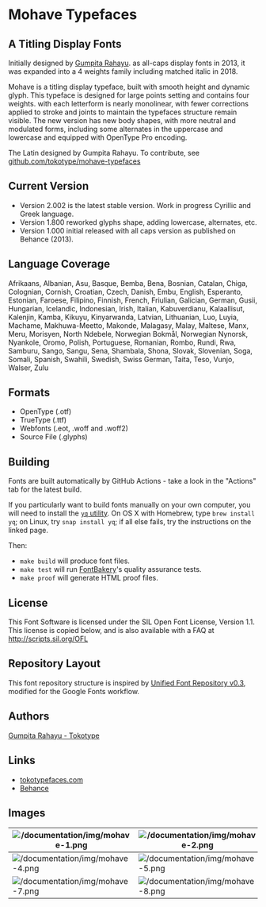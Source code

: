 # Mohave Typefaces


## A Titling Display Fonts

Initially designed by [Gumpita Rahayu](https://www.tokotypefaces.com). as all-caps display fonts in 2013, it was expanded into a 4 weights family including matched italic in 2018.

Mohave is a titling display typeface, built with smooth height and dynamic glyph. This typeface is designed for large points setting and contains four weights. with each letterform is nearly monolinear, with fewer corrections applied to stroke and joints to maintain the typefaces structure remain visible. The new version has new body shapes, with more neutral and modulated forms, including some alternates in the uppercase and lowercase and equipped with OpenType Pro encoding.

The Latin designed by Gumpita Rahayu.
To contribute, see <a href="https://github.com/tokotype/Mohave-Typefaces">github.com/tokotype/mohave-typefaces</a>

## Current Version
- Version 2.002 is the latest stable version. Work in progress Cyrillic and Greek language.
- Version 1.800 reworked glyphs shape, adding lowercase, alternates, etc.
- Version 1.000 initial released with all caps version as published on Behance (2013).

## Language Coverage
Afrikaans, Albanian, Asu, Basque, Bemba, Bena, Bosnian, Catalan, Chiga, Colognian, Cornish, Croatian, Czech, Danish, Embu, English, Esperanto, Estonian, Faroese, Filipino, Finnish, French, Friulian, Galician, German, Gusii, Hungarian, Icelandic, Indonesian, Irish, Italian, Kabuverdianu, Kalaallisut, Kalenjin, Kamba, Kikuyu, Kinyarwanda, Latvian, Lithuanian, Luo, Luyia, Machame, Makhuwa-Meetto, Makonde, Malagasy, Malay, Maltese, Manx, Meru, Morisyen, North Ndebele, Norwegian Bokmål, Norwegian Nynorsk, Nyankole, Oromo, Polish, Portuguese, Romanian, Rombo, Rundi, Rwa, Samburu, Sango, Sangu, Sena, Shambala, Shona, Slovak, Slovenian, Soga, Somali, Spanish, Swahili, Swedish, Swiss German, Taita, Teso, Vunjo, Walser, Zulu

## Formats
* OpenType (.otf)
* TrueType (.ttf)
* Webfonts (.eot, .woff and .woff2)
* Source File (.glyphs)


## Building

Fonts are built automatically by GitHub Actions - take a look in the "Actions" tab for the latest build.

If you particularly want to build fonts manually on your own computer, you will need to install the [`yq` utility](https://github.com/mikefarah/yq). On OS X with Homebrew, type `brew install yq`; on Linux, try `snap install yq`; if all else fails, try the instructions on the linked page.

Then:

* `make build` will produce font files.
* `make test` will run [FontBakery](https://github.com/googlefonts/fontbakery)'s quality assurance tests.
* `make proof` will generate HTML proof files.

## License

This Font Software is licensed under the SIL Open Font License, Version 1.1.
This license is copied below, and is also available with a FAQ at
http://scripts.sil.org/OFL

## Repository Layout

This font repository structure is inspired by [Unified Font Repository v0.3](https://github.com/unified-font-repository/Unified-Font-Repository), modified for the Google Fonts workflow.


## Authors
[Gumpita Rahayu - Tokotype](https://www.tokotypefaces.com)  


## Links
* [tokotypefaces.com](https://www.tokotypefaces.com)
* [Behance](https://www.behance.net/gallery/8668939/Mohave-Typefaces)

## Images

![/documentation/img/mohave-1.png](/documentation/img/mohave-1.png)|![/documentation/img/mohave-2.png](/documentation/img/mohave-2.png)|![/documentation/img/mohave-3](/documentation/img/mohave-3.png)
----|---- |----
![/documentation/img/mohave-4.png](/documentation/img/mohave-4.png)|![/documentation/img/mohave-5.png](/documentation/img/mohave-5.png)|![/documentation/img/mohave-6.png](/documentation/img/mohave-6.png)
![/documentation/img/mohave-7.png](/documentation/img/mohave-7.png)|![/documentation/img/mohave-8.png](/documentation/img/mohave-8.png)|![/documentation/img/mohave-9.png](/documentation/img/mohave-9.png)
